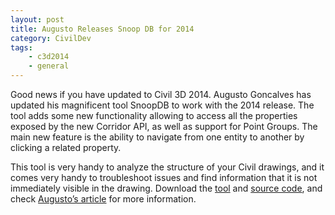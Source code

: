 ```yaml
---
layout: post
title: Augusto Releases Snoop DB for 2014
category: CivilDev
tags:
    - c3d2014
    - general
---
```


Good news if you have updated to Civil 3D 2014. Augusto Goncalves has updated his 
magnificent tool SnoopDB to work with the 2014 release. The tool adds some new 
functionality allowing to access all the properties exposed by the new Corridor 
API, as well as support for Point Groups. The main new feature is the ability to 
navigate from one entity to another by clicking a related property.

This tool is very handy to analyze the structure of your Civil drawings, and it 
comes very handy to troubleshoot issues and find information that it is not 
immediately visible in the drawing. Download the 
[tool](http://adndevblog.typepad.com/files/snoopcivil3d_executable.zip) and 
[source code](http://adndevblog.typepad.com/files/snoopcivil3d_sourcecode.zip), 
and check [Augusto’s article](http://adndevblog.typepad.com/infrastructure/2013/04/snoop-civil-3d-2014-database.html) 
for more information.
